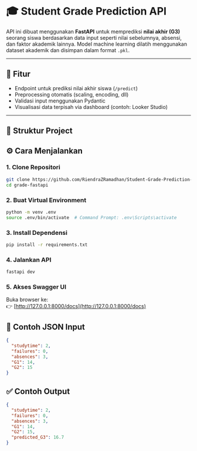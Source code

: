 # 🎓 Student Grade Prediction API

API ini dibuat menggunakan **FastAPI** untuk memprediksi **nilai akhir (G3)** seorang siswa berdasarkan data input seperti nilai sebelumnya, absensi, dan faktor akademik lainnya. Model machine learning dilatih menggunakan dataset akademik dan disimpan dalam format `.pkl`.

---

## 🚀 Fitur

- Endpoint untuk prediksi nilai akhir siswa (`/predict`)
- Preprocessing otomatis (scaling, encoding, dll)
- Validasi input menggunakan Pydantic
- Visualisasi data terpisah via dashboard (contoh: Looker Studio)

---

## 📁 Struktur Project

## ⚙️ Cara Menjalankan

### 1. Clone Repositori

```bash
git clone https://github.com/RiendraZRamadhan/Student-Grade-Prediction-API
cd grade-fastapi
```

### 2. Buat Virtual Environment

```bash
python -m venv .env
source .env/bin/activate  # Command Prompt: .env\Scripts\activate
```

### 3. Install Dependensi

```bash
pip install -r requirements.txt
```

### 4. Jalankan API

```bash
fastapi dev
```

### 5. Akses Swagger UI

Buka browser ke:  
👉 [http://127.0.0.1:8000/docs](http://127.0.0.1:8000/docs)

## 🧪 Contoh JSON Input

```json
{
  "studytime": 2,
  "failures": 0,
  "absences": 3,
  "G1": 14,
  "G2": 15
}
```

## ✅ Contoh Output

```json
{
  "studytime": 2,
  "failures": 0,
  "absences": 3,
  "G1": 14,
  "G2": 15,
  "predicted_G3": 16.7
}

```
